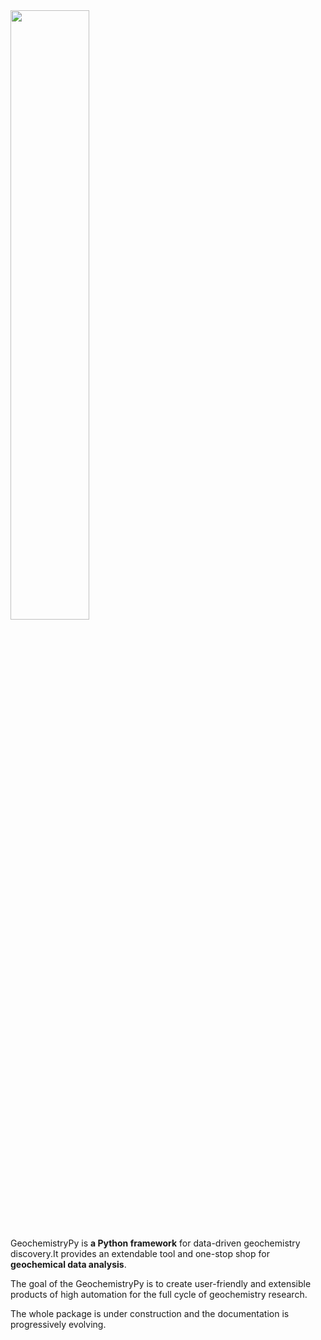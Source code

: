 
<img src="./docs/logo.png" width="50%" />

GeochemistryPy is **a Python framework** for data-driven geochemistry discovery.It provides an extendable tool and one-stop shop for **geochemical data analysis**.

The goal of the GeochemistryPy is to create user-friendly and extensible products of high automation for the full cycle of geochemistry research.

The whole package is under construction and the documentation is progressively evolving. 


